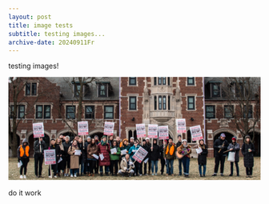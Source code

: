 ```yaml
---
layout: post
title: image tests
subtitle: testing images...
archive-date: 20240911Fr
---
```

testing images!

![today we tested images](/assets/uploads/temp-front-picture.jpg "testing images")

do it work